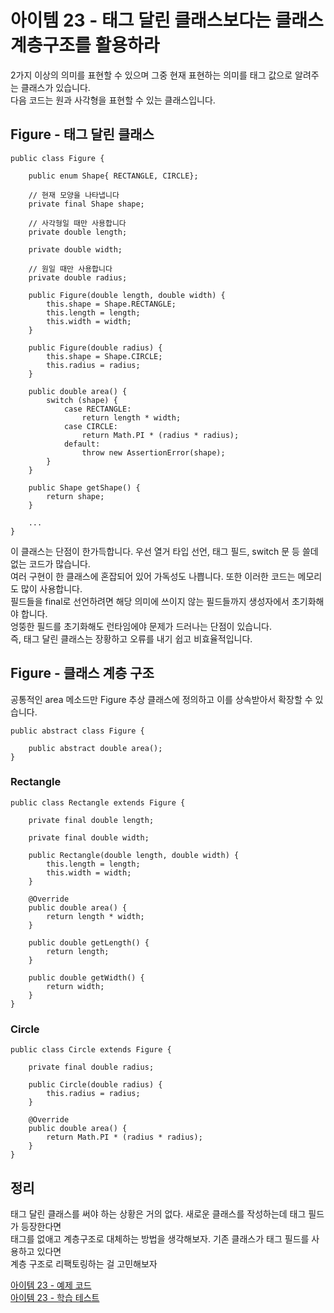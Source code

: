 # 아이템 23 - 태그 달린 클래스보다는 클래스 계층구조를 활용하라

2가지 이상의 의미를 표현할 수 있으며 그중 현재 표현하는 의미를 태그 값으로 알려주는 클래스가 있습니다.    
다음 코드는 원과 사각형을 표현할 수 있는 클래스입니다.    

## Figure - 태그 달린 클래스
````
public class Figure {

    public enum Shape{ RECTANGLE, CIRCLE};

    // 현재 모양을 나타냅니다
    private final Shape shape;

    // 사각형일 때만 사용합니다
    private double length;

    private double width;

    // 원일 때만 사용합니다
    private double radius;

    public Figure(double length, double width) {
        this.shape = Shape.RECTANGLE;
        this.length = length;
        this.width = width;
    }

    public Figure(double radius) {
        this.shape = Shape.CIRCLE;
        this.radius = radius;
    }

    public double area() {
        switch (shape) {
            case RECTANGLE:
                return length * width;
            case CIRCLE:
                return Math.PI * (radius * radius);
            default:
                throw new AssertionError(shape);
        }
    }

    public Shape getShape() {
        return shape;
    }

    ...
}
````

이 클래스는 단점이 한가득합니다. 우선 열거 타입 선언, 태그 필드, switch 문 등 쓸데 없는 코드가 많습니다.    
여러 구현이 한 클래스에 혼잡되어 있어 가독성도 나쁩니다. 또한 이러한 코드는 메모리도 많이 사용합니다.   
필드들을 final로 선언하려면 해당 의미에 쓰이지 않는 필드들까지 생성자에서 초기화해야 합니다.     
엉뚱한 필드를 초기화해도 런타임에야 문제가 드러나는 단점이 있습니다.   
즉, 태그 달린 클래스는 장황하고 오류를 내기 쉽고 비효율적입니다.    

## Figure - 클래스 계층 구조

공통적인 area 메소드만 Figure 추상 클래스에 정의하고 이를 상속받아서 확장할 수 있습니다.

````
public abstract class Figure {

    public abstract double area();
}
````

### Rectangle
````
public class Rectangle extends Figure {

    private final double length;

    private final double width;

    public Rectangle(double length, double width) {
        this.length = length;
        this.width = width;
    }

    @Override
    public double area() {
        return length * width;
    }

    public double getLength() {
        return length;
    }

    public double getWidth() {
        return width;
    }
}
````

### Circle
````
public class Circle extends Figure {

    private final double radius;

    public Circle(double radius) {
        this.radius = radius;
    }

    @Override
    public double area() {
        return Math.PI * (radius * radius);
    }
}
````

## 정리

태그 달린 클래스를 써야 하는 상황은 거의 없다. 새로운 클래스를 작성하는데 태그 필드가 등장한다면   
태그를 없애고 계층구조로 대체하는 방법을 생각해보자. 기존 클래스가 태그 필드를 사용하고 있다면   
계층 구조로 리팩토링하는 걸 고민해보자

[아이템 23 - 예제 코드](https://github.com/320Hwany/EffectiveJava/tree/main/src/main/java/effective/chapter4/item23)               
[아이템 23 - 학습 테스트](https://github.com/320Hwany/EffectiveJava/tree/main/src/test/java/effective/chapter4/item23) 
 


